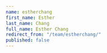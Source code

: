 ```yaml
---
name: estherchang
first_name: Esther
last_name: Chang
full_name: Esther Chang
redirect_from: "/team/estherchang/"
published: false
---
```


